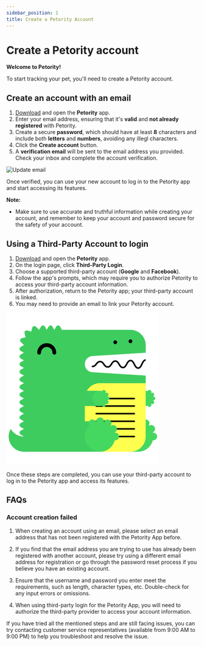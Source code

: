 ```yaml
---
sidebar_position: 1
title: Create a Petority Account
---
```


# Create a Petority account

**Welcome to Petority!**

To start tracking your pet, you'll need to create a Petority account.
 
## Create an account with an email
1. [Download](/docs/petority/intro) and open the **Petority** app.
2. Enter your email address, ensuring that it's **valid** and **not already registered** with Petority.
3. Create a secure **password**, which should have at least **8** characters and include both **letters** and **numbers**, avoiding any illegl characters.
4. Click the **Create account** button.
5. A **verification email** will be sent to the email address you provided. Check your inbox and complete the account verification.

![Update email](/img/manage-account/Email.gif)

Once verified, you can use your new account to log in to the Petority app and start accessing its features.

**Note:**

+ Make sure to use accurate and truthful information while creating your account, and remember to keep your account and password secure for the safety of your account.

## Using a Third-Party Account to login

1. [Download](/docs/petority/intro) and open the **Petority** app.
2. On the login page, click **Third-Party Login**.
3. Choose a supported third-party account  (**Google** and **Facebook**).
4. Follow the app's prompts, which may require you to authorize Petority to access your third-party account information.
5. After authorization, return to the Petority app; your third-party account is linked.
6. You may need to provide an email to link your Petority account.

![Third-Party](/img/logo.svg)
  
Once these steps are completed, you can use your third-party account to log in to the Petority app and access its features.

## FAQs
### Account creation failed
1. When creating an account using an email, please select an email address that has not been registered with the Petority App before.

2. If you find that the email address you are trying to use has already been registered with another account, please try using a different email address for registration or go through the password reset process if you believe you have an existing account.

3. Ensure that the username and password you enter meet the requirements, such as length, character types, etc. Double-check for any input errors or omissions.

4. When using third-party login for the Petority App, you will need to authorize the third-party provider to access your account information.

If you have tried all the mentioned steps and are still facing issues, you can try contacting customer service representatives (available from 9:00 AM to 9:00 PM) to help you troubleshoot and resolve the issue.



